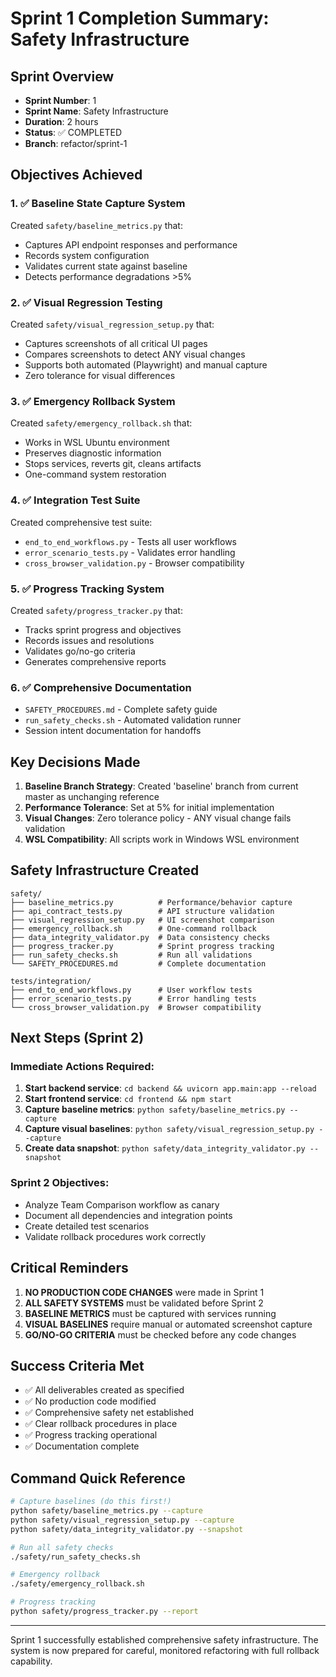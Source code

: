 # Sprint 1 Completion Summary: Safety Infrastructure

## Sprint Overview
- **Sprint Number**: 1
- **Sprint Name**: Safety Infrastructure
- **Duration**: 2 hours
- **Status**: ✅ COMPLETED
- **Branch**: refactor/sprint-1

## Objectives Achieved

### 1. ✅ Baseline State Capture System
Created `safety/baseline_metrics.py` that:
- Captures API endpoint responses and performance
- Records system configuration
- Validates current state against baseline
- Detects performance degradations >5%

### 2. ✅ Visual Regression Testing
Created `safety/visual_regression_setup.py` that:
- Captures screenshots of all critical UI pages
- Compares screenshots to detect ANY visual changes
- Supports both automated (Playwright) and manual capture
- Zero tolerance for visual differences

### 3. ✅ Emergency Rollback System
Created `safety/emergency_rollback.sh` that:
- Works in WSL Ubuntu environment
- Preserves diagnostic information
- Stops services, reverts git, cleans artifacts
- One-command system restoration

### 4. ✅ Integration Test Suite
Created comprehensive test suite:
- `end_to_end_workflows.py` - Tests all user workflows
- `error_scenario_tests.py` - Validates error handling
- `cross_browser_validation.py` - Browser compatibility

### 5. ✅ Progress Tracking System
Created `safety/progress_tracker.py` that:
- Tracks sprint progress and objectives
- Records issues and resolutions
- Validates go/no-go criteria
- Generates comprehensive reports

### 6. ✅ Comprehensive Documentation
- `SAFETY_PROCEDURES.md` - Complete safety guide
- `run_safety_checks.sh` - Automated validation runner
- Session intent documentation for handoffs

## Key Decisions Made

1. **Baseline Branch Strategy**: Created 'baseline' branch from current master as unchanging reference
2. **Performance Tolerance**: Set at 5% for initial implementation
3. **Visual Changes**: Zero tolerance policy - ANY visual change fails validation
4. **WSL Compatibility**: All scripts work in Windows WSL environment

## Safety Infrastructure Created

```
safety/
├── baseline_metrics.py          # Performance/behavior capture
├── api_contract_tests.py        # API structure validation
├── visual_regression_setup.py   # UI screenshot comparison
├── emergency_rollback.sh        # One-command rollback
├── data_integrity_validator.py  # Data consistency checks
├── progress_tracker.py          # Sprint progress tracking
├── run_safety_checks.sh         # Run all validations
└── SAFETY_PROCEDURES.md         # Complete documentation

tests/integration/
├── end_to_end_workflows.py      # User workflow tests
├── error_scenario_tests.py      # Error handling tests
└── cross_browser_validation.py  # Browser compatibility
```

## Next Steps (Sprint 2)

### Immediate Actions Required:
1. **Start backend service**: `cd backend && uvicorn app.main:app --reload`
2. **Start frontend service**: `cd frontend && npm start`
3. **Capture baseline metrics**: `python safety/baseline_metrics.py --capture`
4. **Capture visual baselines**: `python safety/visual_regression_setup.py --capture`
5. **Create data snapshot**: `python safety/data_integrity_validator.py --snapshot`

### Sprint 2 Objectives:
- Analyze Team Comparison workflow as canary
- Document all dependencies and integration points
- Create detailed test scenarios
- Validate rollback procedures work correctly

## Critical Reminders

1. **NO PRODUCTION CODE CHANGES** were made in Sprint 1
2. **ALL SAFETY SYSTEMS** must be validated before Sprint 2
3. **BASELINE METRICS** must be captured with services running
4. **VISUAL BASELINES** require manual or automated screenshot capture
5. **GO/NO-GO CRITERIA** must be checked before any code changes

## Success Criteria Met

- ✅ All deliverables created as specified
- ✅ No production code modified
- ✅ Comprehensive safety net established
- ✅ Clear rollback procedures in place
- ✅ Progress tracking operational
- ✅ Documentation complete

## Command Quick Reference

```bash
# Capture baselines (do this first!)
python safety/baseline_metrics.py --capture
python safety/visual_regression_setup.py --capture
python safety/data_integrity_validator.py --snapshot

# Run all safety checks
./safety/run_safety_checks.sh

# Emergency rollback
./safety/emergency_rollback.sh

# Progress tracking
python safety/progress_tracker.py --report
```

---

Sprint 1 successfully established comprehensive safety infrastructure.
The system is now prepared for careful, monitored refactoring with full rollback capability.